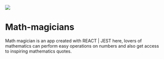 ![](https://img.shields.io/badge/Microverse-blueviolet)

# Math-magicians

Math magician is an app created with REACT | JEST here, lovers of mathematics can perform easy operations on numbers and also get access to inspiring mathematics quotes.